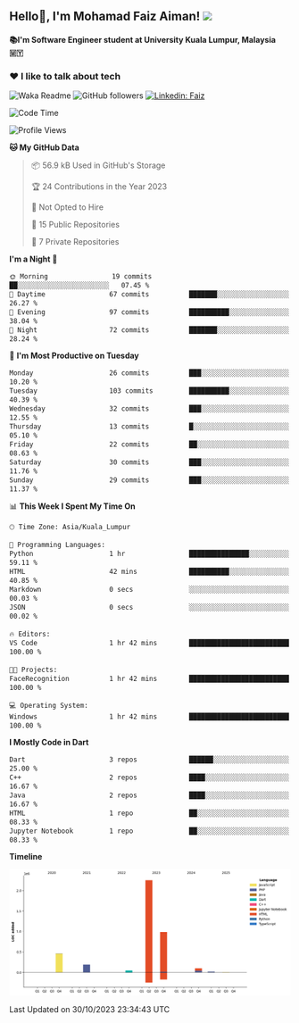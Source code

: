 <h2> Hello👋, I'm Mohamad Faiz Aiman! <img src="https://media.giphy.com/media/12oufCB0MyZ1Go/giphy.gif" width="50"></h2>

#### 📚I'm Software Engineer student at University Kuala Lumpur, Malaysia 🇲🇾
###  ❤️ I like to talk about tech 


![Waka Readme](https://github.com/anmol098/anmol098/workflows/Waka%20Readme/badge.svg)
![GitHub followers](https://img.shields.io/github/followers/faizaiman?label=Follow&style=social)
[![Linkedin: Faiz](https://img.shields.io/badge/-Faiz-blue?style=flat-square&logo=Linkedin&logoColor=white&link=https://www.linkedin.com/in/mohamad-faiz-aiman-623747192/)](https://www.linkedin.com/in/mohamad-faiz-aiman-623747192/)

<!--START_SECTION:waka-->
![Code Time](http://img.shields.io/badge/Code%20Time-161%20hrs%2052%20mins-blue)

![Profile Views](http://img.shields.io/badge/Profile%20Views-0-blue)

**🐱 My GitHub Data** 

> 📦 56.9 kB Used in GitHub's Storage 
 > 
> 🏆 24 Contributions in the Year 2023
 > 
> 🚫 Not Opted to Hire
 > 
> 📜 15 Public Repositories 
 > 
> 🔑 7 Private Repositories 
 > 
**I'm a Night 🦉** 

```text
🌞 Morning                19 commits          ██░░░░░░░░░░░░░░░░░░░░░░░   07.45 % 
🌆 Daytime                67 commits          ███████░░░░░░░░░░░░░░░░░░   26.27 % 
🌃 Evening                97 commits          ██████████░░░░░░░░░░░░░░░   38.04 % 
🌙 Night                  72 commits          ███████░░░░░░░░░░░░░░░░░░   28.24 % 
```
📅 **I'm Most Productive on Tuesday** 

```text
Monday                   26 commits          ███░░░░░░░░░░░░░░░░░░░░░░   10.20 % 
Tuesday                  103 commits         ██████████░░░░░░░░░░░░░░░   40.39 % 
Wednesday                32 commits          ███░░░░░░░░░░░░░░░░░░░░░░   12.55 % 
Thursday                 13 commits          █░░░░░░░░░░░░░░░░░░░░░░░░   05.10 % 
Friday                   22 commits          ██░░░░░░░░░░░░░░░░░░░░░░░   08.63 % 
Saturday                 30 commits          ███░░░░░░░░░░░░░░░░░░░░░░   11.76 % 
Sunday                   29 commits          ███░░░░░░░░░░░░░░░░░░░░░░   11.37 % 
```


📊 **This Week I Spent My Time On** 

```text
🕑︎ Time Zone: Asia/Kuala_Lumpur

💬 Programming Languages: 
Python                   1 hr                ███████████████░░░░░░░░░░   59.11 % 
HTML                     42 mins             ██████████░░░░░░░░░░░░░░░   40.85 % 
Markdown                 0 secs              ░░░░░░░░░░░░░░░░░░░░░░░░░   00.03 % 
JSON                     0 secs              ░░░░░░░░░░░░░░░░░░░░░░░░░   00.02 % 

🔥 Editors: 
VS Code                  1 hr 42 mins        █████████████████████████   100.00 % 

🐱‍💻 Projects: 
FaceRecognition          1 hr 42 mins        █████████████████████████   100.00 % 

💻 Operating System: 
Windows                  1 hr 42 mins        █████████████████████████   100.00 % 
```

**I Mostly Code in Dart** 

```text
Dart                     3 repos             ██████░░░░░░░░░░░░░░░░░░░   25.00 % 
C++                      2 repos             ████░░░░░░░░░░░░░░░░░░░░░   16.67 % 
Java                     2 repos             ████░░░░░░░░░░░░░░░░░░░░░   16.67 % 
HTML                     1 repo              ██░░░░░░░░░░░░░░░░░░░░░░░   08.33 % 
Jupyter Notebook         1 repo              ██░░░░░░░░░░░░░░░░░░░░░░░   08.33 % 
```



**Timeline**

![Lines of Code chart](https://raw.githubusercontent.com/faizaiman/faizaiman/main/assets/bar_graph.png)


 Last Updated on 30/10/2023 23:34:43 UTC
<!--END_SECTION:waka-->
